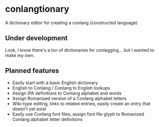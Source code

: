 # conlangtionary
A dictionary editor for creating a conlang (constructed language)

## Under development
Look, I know there's a ton of dictionaries for conlagging... but I wanted to make my own.

## Planned features

* Easily start with a basic English dictionary
* English to Conlang / Conlang to English lookups
* Assign IPA definitions to Conlang alphabet and words
* Assign Romanized version of a Conlang alphabet letters
* Wiki-type editing, links to related entries, easily create an entry that doesn't yet exist
* Easily use Conlang font files, assign font file glyph to Romanized Conlang alphabet letter definitions